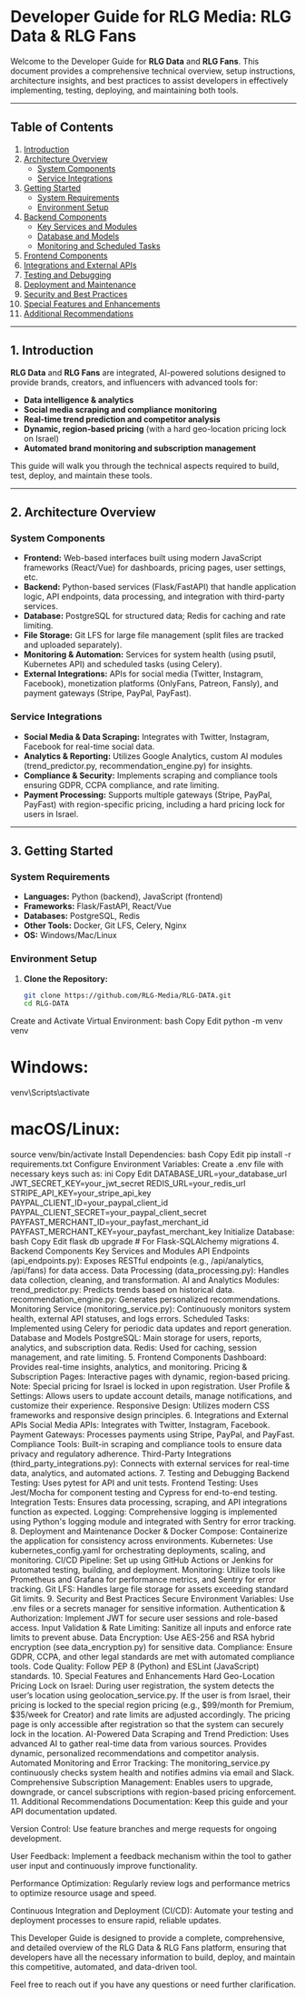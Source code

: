# Developer Guide for RLG Media: RLG Data & RLG Fans

Welcome to the Developer Guide for **RLG Data** and **RLG Fans**. This document provides a comprehensive technical overview, setup instructions, architecture insights, and best practices to assist developers in effectively implementing, testing, deploying, and maintaining both tools.

---

## Table of Contents

1. [Introduction](#introduction)
2. [Architecture Overview](#architecture-overview)
   - [System Components](#system-components)
   - [Service Integrations](#service-integrations)
3. [Getting Started](#getting-started)
   - [System Requirements](#system-requirements)
   - [Environment Setup](#environment-setup)
4. [Backend Components](#backend-components)
   - [Key Services and Modules](#key-services-and-modules)
   - [Database and Models](#database-and-models)
   - [Monitoring and Scheduled Tasks](#monitoring-and-scheduled-tasks)
5. [Frontend Components](#frontend-components)
6. [Integrations and External APIs](#integrations-and-external-apis)
7. [Testing and Debugging](#testing-and-debugging)
8. [Deployment and Maintenance](#deployment-and-maintenance)
9. [Security and Best Practices](#security-and-best-practices)
10. [Special Features and Enhancements](#special-features-and-enhancements)
11. [Additional Recommendations](#additional-recommendations)

---

## 1. Introduction

**RLG Data** and **RLG Fans** are integrated, AI-powered solutions designed to provide brands, creators, and influencers with advanced tools for:
- **Data intelligence & analytics**
- **Social media scraping and compliance monitoring**
- **Real-time trend prediction and competitor analysis**
- **Dynamic, region-based pricing** (with a hard geo-location pricing lock on Israel)
- **Automated brand monitoring and subscription management**

This guide will walk you through the technical aspects required to build, test, deploy, and maintain these tools.

---

## 2. Architecture Overview

### System Components
- **Frontend:** Web-based interfaces built using modern JavaScript frameworks (React/Vue) for dashboards, pricing pages, user settings, etc.
- **Backend:** Python-based services (Flask/FastAPI) that handle application logic, API endpoints, data processing, and integration with third-party services.
- **Database:** PostgreSQL for structured data; Redis for caching and rate limiting.
- **File Storage:** Git LFS for large file management (split files are tracked and uploaded separately).
- **Monitoring & Automation:** Services for system health (using psutil, Kubernetes API) and scheduled tasks (using Celery).
- **External Integrations:** APIs for social media (Twitter, Instagram, Facebook), monetization platforms (OnlyFans, Patreon, Fansly), and payment gateways (Stripe, PayPal, PayFast).

### Service Integrations
- **Social Media & Data Scraping:** Integrates with Twitter, Instagram, Facebook for real-time social data.
- **Analytics & Reporting:** Utilizes Google Analytics, custom AI modules (trend_predictor.py, recommendation_engine.py) for insights.
- **Compliance & Security:** Implements scraping and compliance tools ensuring GDPR, CCPA compliance, and rate limiting.
- **Payment Processing:** Supports multiple gateways (Stripe, PayPal, PayFast) with region-specific pricing, including a hard pricing lock for users in Israel.

---

## 3. Getting Started

### System Requirements
- **Languages:** Python (backend), JavaScript (frontend)
- **Frameworks:** Flask/FastAPI, React/Vue
- **Databases:** PostgreSQL, Redis
- **Other Tools:** Docker, Git LFS, Celery, Nginx
- **OS:** Windows/Mac/Linux

### Environment Setup
1. **Clone the Repository:**
   ```bash
   git clone https://github.com/RLG-Media/RLG-DATA.git
   cd RLG-DATA
Create and Activate Virtual Environment:
bash
Copy
Edit
python -m venv venv
# Windows:
venv\Scripts\activate
# macOS/Linux:
source venv/bin/activate
Install Dependencies:
bash
Copy
Edit
pip install -r requirements.txt
Configure Environment Variables:
Create a .env file with necessary keys such as:
ini
Copy
Edit
DATABASE_URL=your_database_url
JWT_SECRET_KEY=your_jwt_secret
REDIS_URL=your_redis_url
STRIPE_API_KEY=your_stripe_api_key
PAYPAL_CLIENT_ID=your_paypal_client_id
PAYPAL_CLIENT_SECRET=your_paypal_client_secret
PAYFAST_MERCHANT_ID=your_payfast_merchant_id
PAYFAST_MERCHANT_KEY=your_payfast_merchant_key
Initialize Database:
bash
Copy
Edit
flask db upgrade  # For Flask-SQLAlchemy migrations
4. Backend Components
Key Services and Modules
API Endpoints (api_endpoints.py):
Exposes RESTful endpoints (e.g., /api/analytics, /api/fans) for data access.
Data Processing (data_processing.py):
Handles data collection, cleaning, and transformation.
AI and Analytics Modules:
trend_predictor.py: Predicts trends based on historical data.
recommendation_engine.py: Generates personalized recommendations.
Monitoring Service (monitoring_service.py):
Continuously monitors system health, external API statuses, and logs errors.
Scheduled Tasks:
Implemented using Celery for periodic data updates and report generation.
Database and Models
PostgreSQL: Main storage for users, reports, analytics, and subscription data.
Redis: Used for caching, session management, and rate limiting.
5. Frontend Components
Dashboard:
Provides real-time insights, analytics, and monitoring.
Pricing & Subscription Pages:
Interactive pages with dynamic, region-based pricing.
Note: Special pricing for Israel is locked in upon registration.
User Profile & Settings:
Allows users to update account details, manage notifications, and customize their experience.
Responsive Design:
Utilizes modern CSS frameworks and responsive design principles.
6. Integrations and External APIs
Social Media APIs:
Integrates with Twitter, Instagram, Facebook.
Payment Gateways:
Processes payments using Stripe, PayPal, and PayFast.
Compliance Tools:
Built-in scraping and compliance tools to ensure data privacy and regulatory adherence.
Third-Party Integrations (third_party_integrations.py):
Connects with external services for real-time data, analytics, and automated actions.
7. Testing and Debugging
Backend Testing:
Uses pytest for API and unit tests.
Frontend Testing:
Uses Jest/Mocha for component testing and Cypress for end-to-end testing.
Integration Tests:
Ensures data processing, scraping, and API integrations function as expected.
Logging:
Comprehensive logging is implemented using Python's logging module and integrated with Sentry for error tracking.
8. Deployment and Maintenance
Docker & Docker Compose:
Containerize the application for consistency across environments.
Kubernetes:
Use kubernetes_config.yaml for orchestrating deployments, scaling, and monitoring.
CI/CD Pipeline:
Set up using GitHub Actions or Jenkins for automated testing, building, and deployment.
Monitoring:
Utilize tools like Prometheus and Grafana for performance metrics, and Sentry for error tracking.
Git LFS:
Handles large file storage for assets exceeding standard Git limits.
9. Security and Best Practices
Secure Environment Variables:
Use .env files or a secrets manager for sensitive information.
Authentication & Authorization:
Implement JWT for secure user sessions and role-based access.
Input Validation & Rate Limiting:
Sanitize all inputs and enforce rate limits to prevent abuse.
Data Encryption:
Use AES-256 and RSA hybrid encryption (see data_encryption.py) for sensitive data.
Compliance:
Ensure GDPR, CCPA, and other legal standards are met with automated compliance tools.
Code Quality:
Follow PEP 8 (Python) and ESLint (JavaScript) standards.
10. Special Features and Enhancements
Hard Geo-Location Pricing Lock on Israel:
During user registration, the system detects the user’s location using geolocation_service.py.
If the user is from Israel, their pricing is locked to the special region pricing (e.g., $99/month for Premium, $35/week for Creator) and rate limits are adjusted accordingly.
The pricing page is only accessible after registration so that the system can securely lock in the location.
AI-Powered Data Scraping and Trend Prediction:
Uses advanced AI to gather real-time data from various sources.
Provides dynamic, personalized recommendations and competitor analysis.
Automated Monitoring and Error Tracking:
The monitoring_service.py continuously checks system health and notifies admins via email and Slack.
Comprehensive Subscription Management:
Enables users to upgrade, downgrade, or cancel subscriptions with region-based pricing enforcement.
11. Additional Recommendations
Documentation:
Keep this guide and your API documentation updated.

Version Control:
Use feature branches and merge requests for ongoing development.

User Feedback:
Implement a feedback mechanism within the tool to gather user input and continuously improve functionality.

Performance Optimization:
Regularly review logs and performance metrics to optimize resource usage and speed.

Continuous Integration and Deployment (CI/CD):
Automate your testing and deployment processes to ensure rapid, reliable updates.

This Developer Guide is designed to provide a complete, comprehensive, and detailed overview of the RLG Data & RLG Fans platform, ensuring that developers have all the necessary information to build, deploy, and maintain this competitive, automated, and data-driven tool.

Feel free to reach out if you have any questions or need further clarification.